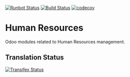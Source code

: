 [![Runbot Status](https://runbot.odoo-community.org/runbot/badge/flat/116/12.0.svg)](https://runbot.odoo-community.org/runbot/repo/github-com-oca-hr-116)
[![Build Status](https://travis-ci.com/OCA/hr.svg?branch=12.0)](https://travis-ci.com/OCA/hr)
[![codecov](https://codecov.io/gh/OCA/hr/branch/12.0/graph/badge.svg)](https://codecov.io/gh/OCA/hr)

Human Resources
===============

Odoo modules related to Human Resources management.




Translation Status
------------------
[![Transifex Status](https://www.transifex.com/projects/p/OCA-hr-12-0/chart/image_png)](https://www.transifex.com/projects/p/OCA-hr-12-0)
